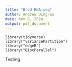 ```yaml
---
title: "BrdU RNA-seq"
author: Andrew Ding-Su
date: Nov 8, 2024
output: pdf_document
---
```


```{r, echo = FALSE}
library(tidyverse)
library("variancePartition")
library("edgeR")
library("BiocParallel")
```

Testing
